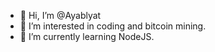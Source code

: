 - 👋 Hi, I’m @Ayablyat
- 👀 I’m interested in coding and bitcoin mining.
- 🌱 I’m currently learning NodeJS.

<!---
Ayablyat/Ayablyat is a ✨ special ✨ repository because its `README.md` (this file) appears on your GitHub profile.
You can click the Preview link to take a look at your changes.
--->

